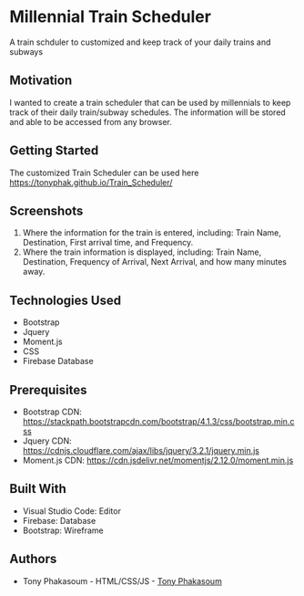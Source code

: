 # Millennial Train Scheduler
A train schduler to customized and keep track of your daily trains and subways
## Motivation
I wanted to create a train scheduler that can be used by millennials to keep track of their daily train/subway schedules. The information will be stored and able to be accessed from any browser.
## Getting Started
The customized Train Scheduler can be used here https://tonyphak.github.io/Train_Scheduler/
## Screenshots
1. Where the information for the train is entered, including: Train Name, Destination, First arrival time, and Frequency.
2. Where the train information is displayed, including: Train Name, Destination, Frequency of Arrival, Next Arrival, and how many minutes away.
## Technologies Used
* Bootstrap
* Jquery
* Moment.js
* CSS
* Firebase Database
## Prerequisites
* Bootstrap CDN: https://stackpath.bootstrapcdn.com/bootstrap/4.1.3/css/bootstrap.min.css
* Jquery CDN: https://cdnjs.cloudflare.com/ajax/libs/jquery/3.2.1/jquery.min.js
* Moment.js CDN: https://cdn.jsdelivr.net/momentjs/2.12.0/moment.min.js
## Built With
* Visual Studio Code: Editor
* Firebase: Database
* Bootstrap: Wireframe
## Authors
* Tony Phakasoum - HTML/CSS/JS - [Tony Phakasoum](https://github.com/tonyphak)

